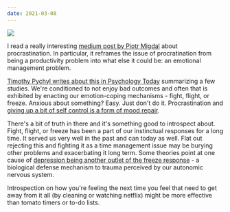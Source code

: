 ```yaml
---
date: 2021-03-08
---
```


![][giphy]

I read a really interesting [medium post by Piotr Migdal][1] about
procrastination.  In particular, it reframes the issue of procratination
from being a productivity problem into what else it could be: an
emotional management problem.

[Timothy Pychyl writes about this in Psychology Today][2]  summarizing a few
studies.  We're conditioned to not enjoy bad outcomes and often that is
exhibited by enacting our emotion-coping mechanisms -  fight, flight, or freeze.
Anxious about something?  Easy.  Just don't do it.  Procrastination and
[giving up a bit of self control is a form of mood repair][3].

There's a bit of truth in there and it's something good to introspect about.
Fight, flight, or freeze has been a part of our instinctual responses for a
long time.  It served us very well in the past and can today as well.  Flat out
rejecting this and fighting it as a time management issue may be burying other
problems and exacerbating it long term.  Some theories point at one cause of
[depression being another outlet of the freeze response][4] - a biological
defense mechanism to trauma perceived by our autonomic nervous system.

Introspection on how you're feeling the next time you feel that need to get
away from it all (by cleaning or watching netflix) might be more effective than
tomato timers or to-do lists.

[giphy]: https://media.giphy.com/media/l0HlC1bti6z8ceG9q/giphy.gif

[1]: https://pmigdal.medium.com/dont-fight-flight-or-freeze-your-body-and-emotions-96f5aa30b299
[2]: https://www.psychologytoday.com/us/blog/dont-delay/202003/negative-emotions-today-predict-procrastination-tomorrow
[3]: https://www.psychologytoday.com/us/blog/dont-delay/200804/giving-in-feel-good-why-self-regulation-fails
[4]: https://www.psychologytoday.com/us/blog/shouldstorm/202012/we-ve-got-depression-all-wrong-it-s-trying-save-us
